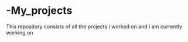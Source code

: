 # -My_projects
This repository consists of all the projects i worked on and i am currently working on
